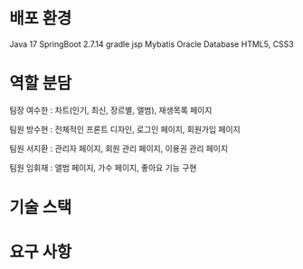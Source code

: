 # 배포 환경

Java 17
SpringBoot 2.7.14
gradle
jsp
Mybatis
Oracle Database
HTML5, CSS3

# 역할 분담
팀장 여수한 : 차트(인기, 최신, 장르별, 앨범), 재생목록 페이지

팀원 방수현 : 전체적인 프론트 디자인, 로그인 페이지, 회원가입 페이지

팀원 서지환 : 관리자 페이지, 회원 관리 페이지, 이용권 관리 페이지

팀원 임휘재 : 앨범 페이지, 가수 페이지, 좋아요 기능 구현

# 기술 스택

# 요구 사항
